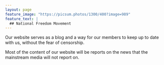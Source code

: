 ```yaml
---
layout: page
feature_image: "https://picsum.photos/1300/400?image=989"
feature_text: |
  ## National Freedom Movement
---
```


Our website serves as a blog and a way for our members to keep up to date with us, without the fear of censorship.

Most of the content of our website will be reports on the news that the mainstream media will not report on.
